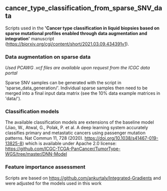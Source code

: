 ## cancer_type_classification_from_sparse_SNV_data
Scripts used in the **'Cancer type classification in liquid biopsies based on sparse mutational profiles enabled through data augmentation and integration'** manuscript (https://biorxiv.org/cgi/content/short/2021.03.09.434391v1).


### Data augmentation on sparse data
  *Used PCAWG .vcf files are available upon request from the ICGC data portal*
  
  Sparse SNV samples can be generated with the script in 'sparse_data_generation/'.
  Individual sparse samples then need to be merged into a final input data matrix (see the 10% data example matrices in 'data/').
     
### Classification models
  The available classification models are extensions of the baseline model (Jiao, W., Atwal, G., Polak, P. et al. A deep learning system accurately classifies primary and metastatic cancers using passenger mutation patterns. Nat Commun 11, 728 (2020). https://doi.org/10.1038/s41467-019-13825-8) which is available under Apache 2.0 license: https://github.com/ICGC-TCGA-PanCancer/TumorType-WGS/tree/master/DNN-Model  

### Feature importance assessment
  Scripts are based on https://github.com/ankurtaly/Integrated-Gradients and were adjusted for the models used in this work
